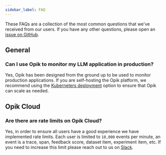 ```yaml
---
sidebar_label: FAQ
---
```


These FAQs are a collection of the most common questions that we've received from our users. If you have any other questions, please open an [issue on GitHub](https://github.com/comet-opik/opik/issues).

## General

### Can I use Opik to monitor my LLM application in production?

Yes, Opik has been designed from the ground up to be used to monitor production applications. If you are self-hosting the
Opik platform, we recommend using the [Kuberneters deployment](/self-host/overview.md) option to ensure that Opik can scale as needed.

## Opik Cloud

### Are there are rate limits on Opik Cloud?

Yes, in order to ensure all users have a good experience we have implemented rate limits. Each user is limited to `10,000` events per minute, an event is a trace, span, feedback score, dataset item, experiment item, etc. If you need to increase this limit please reach out to us on [Slack](https://chat.comet.com).
